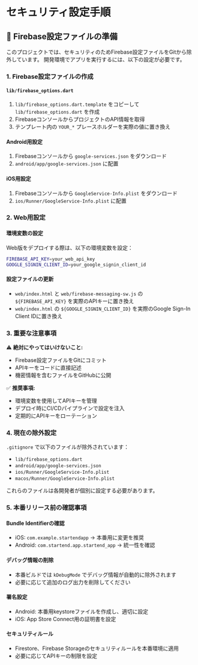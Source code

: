 # セキュリティ設定手順

## 🔐 Firebase設定ファイルの準備

このプロジェクトでは、セキュリティのためFirebase設定ファイルをGitから除外しています。
開発環境でアプリを実行するには、以下の設定が必要です。

### 1. Firebase設定ファイルの作成

#### `lib/firebase_options.dart`
1. `lib/firebase_options.dart.template` をコピーして `lib/firebase_options.dart` を作成
2. FirebaseコンソールからプロジェクトのAPI情報を取得
3. テンプレート内の `YOUR_*` プレースホルダーを実際の値に置き換え

#### Android用設定
1. Firebaseコンソールから `google-services.json` をダウンロード
2. `android/app/google-services.json` に配置

#### iOS用設定
1. Firebaseコンソールから `GoogleService-Info.plist` をダウンロード
2. `ios/Runner/GoogleService-Info.plist` に配置

### 2. Web用設定

#### 環境変数の設定
Web版をデプロイする際は、以下の環境変数を設定：

```bash
FIREBASE_API_KEY=your_web_api_key
GOOGLE_SIGNIN_CLIENT_ID=your_google_signin_client_id
```

#### 設定ファイルの更新
- `web/index.html` と `web/firebase-messaging-sw.js` の `${FIREBASE_API_KEY}` を実際のAPIキーに置き換え
- `web/index.html` の `${GOOGLE_SIGNIN_CLIENT_ID}` を実際のGoogle Sign-In Client IDに置き換え

### 3. 重要な注意事項

⚠️ **絶対にやってはいけないこと:**
- Firebase設定ファイルをGitにコミット
- APIキーをコードに直接記述
- 機密情報を含むファイルをGitHubに公開

✅ **推奨事項:**
- 環境変数を使用してAPIキーを管理
- デプロイ時にCI/CDパイプラインで設定を注入
- 定期的にAPIキーをローテーション

### 4. 現在の除外設定

`.gitignore` で以下のファイルが除外されています：
- `lib/firebase_options.dart`
- `android/app/google-services.json`
- `ios/Runner/GoogleService-Info.plist`
- `macos/Runner/GoogleService-Info.plist`

これらのファイルは各開発者が個別に設定する必要があります。

### 5. 本番リリース前の確認事項

#### Bundle Identifierの確認
- iOS: `com.example.startendapp` → 本番用に変更を推奨
- Android: `com.startend.app.startend_app` → 統一性を確認

#### デバッグ情報の削除
- 本番ビルドでは `kDebugMode` でデバッグ情報が自動的に除外されます
- 必要に応じて追加のログ出力を削除してください

#### 署名設定
- Android: 本番用keystoreファイルを作成し、適切に設定
- iOS: App Store Connect用の証明書を設定

#### セキュリティルール
- Firestore、Firebase Storageのセキュリティルールを本番環境に適用
- 必要に応じてAPIキーの制限を設定 